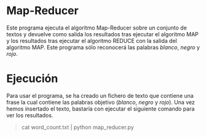 # Map-Reducer

Este programa ejecuta el algoritmo Map-Reducer sobre un conjunto de textos y devuelve como salida los resultados tras ejecutar el algoritmo MAP y los resultados tras ejecutar el algoritmo REDUCE con la salida del algoritmo MAP. Este programa sólo reconocerá las palabras _blanco_, _negro_ y _rojo_.

# Ejecución

Para usar el programa, se ha creado un fichero de texto que contiene una frase la cual contiene las palabras objetivo (_blanco_, _negro_ y _rojo_). Una vez hemos insertado el texto, bastaría con ejecutar el siguiente comando para ver los resultados.

> cat word_count.txt | python map_reducer.py